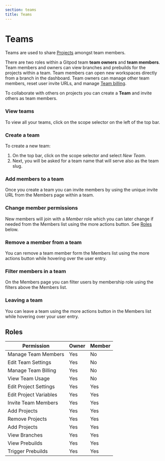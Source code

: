 ```yaml
---
section: teams
title: Teams
---
```


<script context="module">
  export const prerender = true;
</script>

# Teams

Teams are used to share [Projects](/docs/configure/projects) amongst team members.

There are two roles within a Gitpod team **team owners** and **team members**. Team members and owners can view branches and prebuilds for the projects within a team. Team members can open new workspaces directly from a branch in the dashboard. Team owners can manage other team members, reset user invite URLs, and manage [Team billing](/docs/configure/billing/team-billing).

To collaborate with others on projects you can create a **Team** and invite others as team members.

### View teams

To view all your teams, click on the scope selector on the left of the top bar.

### Create a team

To create a new team:

1. On the top bar, click on the scope selector and select _New Team_.
2. Next, you will be asked for a team name that will serve also as the team slug.

### Add members to a team

Once you create a team you can invite members by using the unique invite URL from the Members page within a team.

### Change member permissions

New members will join with a _Member_ role which you can later change if needed from the Members list using the more actions button. See [Roles](#roles) below.

### Remove a member from a team

You can remove a team member form the Members list using the more actions button while hovering over the user entry.

### Filter members in a team

On the Members page you can filter users by membership role using the filters above the Members list.

### Leaving a team

You can leave a team using the more actions button in the Members list while hovering over your user entry.

## Roles

| Permission             | Owner | Member |
| ---------------------- | ----- | ------ |
| Manage Team Members    | Yes   | No     |
| Edit Team Settings     | Yes   | No     |
| Manage Team Billing    | Yes   | No     |
| View Team Usage        | Yes   | No     |
| Edit Project Settings  | Yes   | Yes    |
| Edit Project Variables | Yes   | Yes    |
| Invite Team Members    | Yes   | Yes    |
| Add Projects           | Yes   | Yes    |
| Remove Projects        | Yes   | Yes    |
| Add Projects           | Yes   | Yes    |
| View Branches          | Yes   | Yes    |
| View Prebuilds         | Yes   | Yes    |
| Trigger Prebuilds      | Yes   | Yes    |
